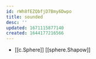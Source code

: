```yaml
---
id: rWh8fEZQbfjD7Bmy6Dwpo
title: sounded
desc: ''
updated: 1671115877140
created: 1644177216566
---
```



- [[c.Sphere]] [[sphere.Shapow]]
